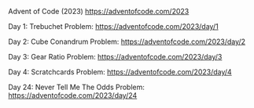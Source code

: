 Advent of Code (2023) 
https://adventofcode.com/2023

Day 1: Trebuchet
Problem: https://adventofcode.com/2023/day/1

Day 2: Cube Conandrum
Problem: https://adventofcode.com/2023/day/2

Day 3: Gear Ratio
Problem: https://adventofcode.com/2023/day/3

Day 4: Scratchcards
Problem: https://adventofcode.com/2023/day/4

Day 24: Never Tell Me The Odds
Problem: https://adventofcode.com/2023/day/24
